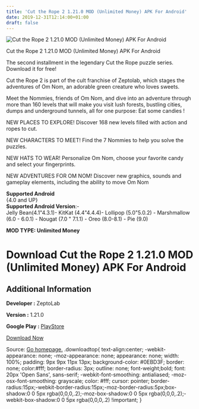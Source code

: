 ```yaml
---
title: 'Cut the Rope 2 1.21.0 MOD (Unlimited Money) APK For Android'
date: 2019-12-31T12:14:00+01:00
draft: false
---
```


![Cut the Rope 2 1.21.0 MOD (Unlimited Money) APK For Android](https://i0.wp.com/apkhome.net/wp-content/uploads/2019/12/Cut-the-Rope-2-1.21.0-MOD-Unlimited-Money.png "Cut the Rope 2 1.21.0 MOD (Unlimited Money) APK For Android")

  

Cut the Rope 2 1.21.0 MOD (Unlimited Money) APK For Android

The second installment in the legendary Cut the Rope puzzle series. Download it for free!

Cut the Rope 2 is part of the cult franchise of Zeptolab, which stages the adventures of Om Nom, an adorable green creature who loves sweets.

Meet the Nommies, friends of Om Nom, and dive into an adventure through more than 160 levels that will make you visit lush forests, bustling cities, dumps and underground tunnels, all for one purpose: Eat some candies !

NEW PLACES TO EXPLORE! Discover 168 new levels filled with action and ropes to cut.

NEW CHARACTERS TO MEET! Find the 7 Nommies to help you solve the puzzles.

NEW HATS TO WEAR! Personalize Om Nom, choose your favorite candy and select your fingerprints.

NEW ADVENTURES FOR OM NOM! Discover new graphics, sounds and gameplay elements, including the ability to move Om Nom

**Supported Android**  
{4.0 and UP}  
**Supported Android Version**:-  
Jelly Bean(4.1"4.3.1)- KitKat (4.4"4.4.4)- Lollipop (5.0"5.0.2) - Marshmallow (6.0 - 6.0.1) - Nougat (7.0 " 7.1.1) - Oreo (8.0-8.1) - Pie (9.0)

**MOD TYPE: Unlimited Money**

Download Cut the Rope 2 1.21.0 MOD (Unlimited Money) APK For Android
====================================================================

Additional Information
----------------------

**Developer :** ZeptoLab

**Version :** 1.21.0

**Google Play :** [PlayStore](https://play.google.com/store/apps/details?id=com.zeptolab.ctr2.f2p.google)

  

[Download Now](https://store4app.co/post/cut-the-rope-2-1-21-0-mod-unlimited-money-apk-for-android_1577779031)

  
Source: [Go homepage.](https://store4app.co/post/cut-the-rope-2-1-21-0-mod-unlimited-money-apk-for-android_1577779031) .downloadtop{ text-align:center; -webkit-appearance: none; -moz-appearance: none; appearance: none; width: 100%; padding: 9px 9px 11px 13px; background-color: #0EBD3F; border: none; color:#fff; border-radius: 3px; outline: none; font-weight;bold; font: 20px 'Open Sans', sans-serif; -webkit-font-smoothing: antialiased; -moz-osx-font-smoothing: grayscale; color: #fff; cursor: pointer; border-radius:15px;-webkit-border-radius:15px;-moz-border-radius:5px;box-shadow:0 0 5px rgba(0,0,0,.2);-moz-box-shadow:0 0 5px rgba(0,0,0,.2);-webkit-box-shadow:0 0 5px rgba(0,0,0,.2) !important; }